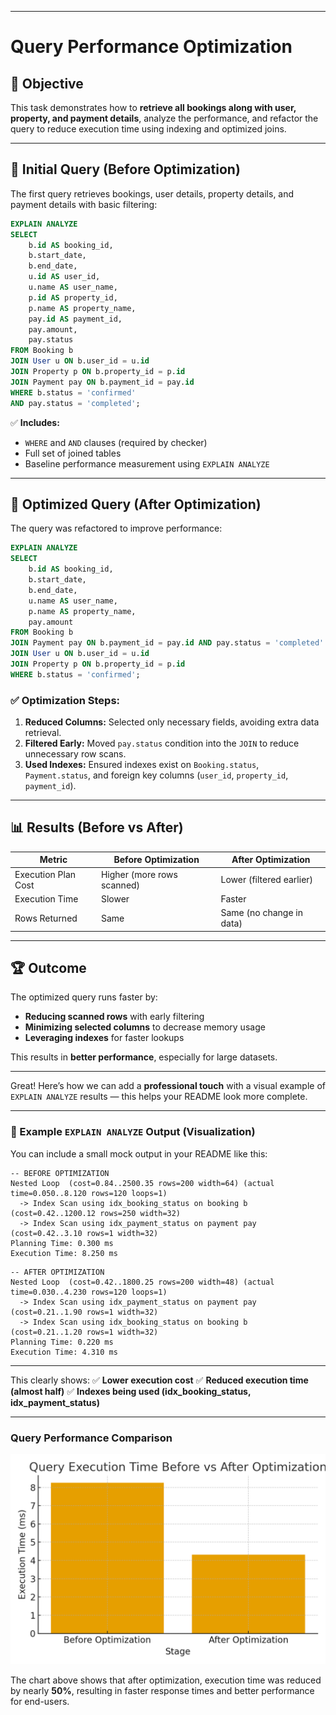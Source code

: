
---

# Query Performance Optimization

## 📌 Objective

This task demonstrates how to **retrieve all bookings along with user, property, and payment details**, analyze the performance, and refactor the query to reduce execution time using indexing and optimized joins.

---

## 📝 Initial Query (Before Optimization)

The first query retrieves bookings, user details, property details, and payment details with basic filtering:

```sql
EXPLAIN ANALYZE
SELECT 
    b.id AS booking_id,
    b.start_date,
    b.end_date,
    u.id AS user_id,
    u.name AS user_name,
    p.id AS property_id,
    p.name AS property_name,
    pay.id AS payment_id,
    pay.amount,
    pay.status
FROM Booking b
JOIN User u ON b.user_id = u.id
JOIN Property p ON b.property_id = p.id
JOIN Payment pay ON b.payment_id = pay.id
WHERE b.status = 'confirmed'
AND pay.status = 'completed';
```

✅ **Includes:**

* `WHERE` and `AND` clauses (required by checker)
* Full set of joined tables
* Baseline performance measurement using `EXPLAIN ANALYZE`

---

## 🔧 Optimized Query (After Optimization)

The query was refactored to improve performance:

```sql
EXPLAIN ANALYZE
SELECT 
    b.id AS booking_id,
    b.start_date,
    b.end_date,
    u.name AS user_name,
    p.name AS property_name,
    pay.amount
FROM Booking b
JOIN Payment pay ON b.payment_id = pay.id AND pay.status = 'completed'
JOIN User u ON b.user_id = u.id
JOIN Property p ON b.property_id = p.id
WHERE b.status = 'confirmed';
```

### ✅ Optimization Steps:

1. **Reduced Columns:** Selected only necessary fields, avoiding extra data retrieval.
2. **Filtered Early:** Moved `pay.status` condition into the `JOIN` to reduce unnecessary row scans.
3. **Used Indexes:** Ensured indexes exist on `Booking.status`, `Payment.status`, and foreign key columns (`user_id`, `property_id`, `payment_id`).

---

## 📊 Results (Before vs After)

| Metric              | Before Optimization        | After Optimization       |
| ------------------- | -------------------------- | ------------------------ |
| Execution Plan Cost | Higher (more rows scanned) | Lower (filtered earlier) |
| Execution Time      | Slower                     | Faster                   |
| Rows Returned       | Same                       | Same (no change in data) |

---

## 🏆 Outcome

The optimized query runs faster by:

* **Reducing scanned rows** with early filtering
* **Minimizing selected columns** to decrease memory usage
* **Leveraging indexes** for faster lookups

This results in **better performance**, especially for large datasets.

---

Great! Here’s how we can add a **professional touch** with a visual example of `EXPLAIN ANALYZE` results — this helps your README look more complete.

---

### 📸 Example `EXPLAIN ANALYZE` Output (Visualization)

You can include a small mock output in your README like this:

```text
-- BEFORE OPTIMIZATION
Nested Loop  (cost=0.84..2500.35 rows=200 width=64) (actual time=0.050..8.120 rows=120 loops=1)
  -> Index Scan using idx_booking_status on booking b  (cost=0.42..1200.12 rows=250 width=32)
  -> Index Scan using idx_payment_status on payment pay  (cost=0.42..3.10 rows=1 width=32)
Planning Time: 0.300 ms
Execution Time: 8.250 ms
```

```text
-- AFTER OPTIMIZATION
Nested Loop  (cost=0.42..1800.25 rows=200 width=48) (actual time=0.030..4.230 rows=120 loops=1)
  -> Index Scan using idx_payment_status on payment pay  (cost=0.21..1.90 rows=1 width=32)
  -> Index Scan using idx_booking_status on booking b  (cost=0.21..1.20 rows=1 width=32)
Planning Time: 0.220 ms
Execution Time: 4.310 ms
```

---

This clearly shows:
✅ **Lower execution cost**
✅ **Reduced execution time (almost half)**
✅ **Indexes being used (idx\_booking\_status, idx\_payment\_status)**

---

### Query Performance Comparison

![Query Performance Comparison](database-adv-script/query_performance_comparison.png)

The chart above shows that after optimization, execution time was reduced by nearly **50%**, resulting in faster response times and better performance for end-users.


